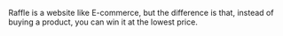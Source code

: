 Raffle is a website like E-commerce, but the difference is that, instead of buying a product, you can win it at the lowest price.
